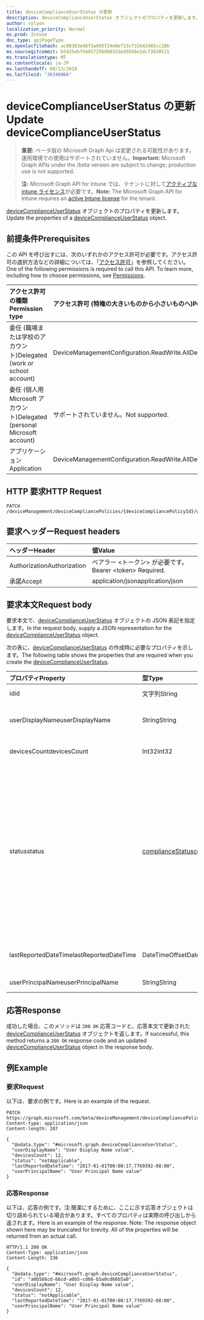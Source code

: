 ```yaml
---
title: deviceComplianceUserStatus の更新
description: deviceComplianceUserStatus オブジェクトのプロパティを更新します。
author: rolyon
localization_priority: Normal
ms.prod: Intune
doc_type: apiPageType
ms.openlocfilehash: ac88383e48f3a605f24e0ef23cf32642485cc28b
ms.sourcegitcommit: b5425ebf648572569b032ded5b56e1dcf3830515
ms.translationtype: MT
ms.contentlocale: ja-JP
ms.lasthandoff: 08/13/2019
ms.locfileid: "36346066"
---
```

# <a name="update-devicecomplianceuserstatus"></a><span data-ttu-id="205e8-103">deviceComplianceUserStatus の更新</span><span class="sxs-lookup"><span data-stu-id="205e8-103">Update deviceComplianceUserStatus</span></span>

> <span data-ttu-id="205e8-104">**重要:** ベータ版の Microsoft Graph Api は変更される可能性があります。運用環境での使用はサポートされていません。</span><span class="sxs-lookup"><span data-stu-id="205e8-104">**Important:** Microsoft Graph APIs under the /beta version are subject to change; production use is not supported.</span></span>

> <span data-ttu-id="205e8-105">**注:** Microsoft Graph API for Intune では、テナントに対して[アクティブな intune ライセンス](https://go.microsoft.com/fwlink/?linkid=839381)が必要です。</span><span class="sxs-lookup"><span data-stu-id="205e8-105">**Note:** The Microsoft Graph API for Intune requires an [active Intune license](https://go.microsoft.com/fwlink/?linkid=839381) for the tenant.</span></span>

<span data-ttu-id="205e8-106">[deviceComplianceUserStatus](../resources/intune-deviceconfig-devicecomplianceuserstatus.md) オブジェクトのプロパティを更新します。</span><span class="sxs-lookup"><span data-stu-id="205e8-106">Update the properties of a [deviceComplianceUserStatus](../resources/intune-deviceconfig-devicecomplianceuserstatus.md) object.</span></span>

## <a name="prerequisites"></a><span data-ttu-id="205e8-107">前提条件</span><span class="sxs-lookup"><span data-stu-id="205e8-107">Prerequisites</span></span>
<span data-ttu-id="205e8-p101">この API を呼び出すには、次のいずれかのアクセス許可が必要です。アクセス許可の選択方法などの詳細については、「[アクセス許可](/graph/permissions-reference)」を参照してください。</span><span class="sxs-lookup"><span data-stu-id="205e8-p101">One of the following permissions is required to call this API. To learn more, including how to choose permissions, see [Permissions](/graph/permissions-reference).</span></span>

|<span data-ttu-id="205e8-110">アクセス許可の種類</span><span class="sxs-lookup"><span data-stu-id="205e8-110">Permission type</span></span>|<span data-ttu-id="205e8-111">アクセス許可 (特権の大きいものから小さいものへ)</span><span class="sxs-lookup"><span data-stu-id="205e8-111">Permissions (from most to least privileged)</span></span>|
|:---|:---|
|<span data-ttu-id="205e8-112">委任 (職場または学校のアカウント)</span><span class="sxs-lookup"><span data-stu-id="205e8-112">Delegated (work or school account)</span></span>|<span data-ttu-id="205e8-113">DeviceManagementConfiguration.ReadWrite.All</span><span class="sxs-lookup"><span data-stu-id="205e8-113">DeviceManagementConfiguration.ReadWrite.All</span></span>|
|<span data-ttu-id="205e8-114">委任 (個人用 Microsoft アカウント)</span><span class="sxs-lookup"><span data-stu-id="205e8-114">Delegated (personal Microsoft account)</span></span>|<span data-ttu-id="205e8-115">サポートされていません。</span><span class="sxs-lookup"><span data-stu-id="205e8-115">Not supported.</span></span>|
|<span data-ttu-id="205e8-116">アプリケーション</span><span class="sxs-lookup"><span data-stu-id="205e8-116">Application</span></span>|<span data-ttu-id="205e8-117">DeviceManagementConfiguration.ReadWrite.All</span><span class="sxs-lookup"><span data-stu-id="205e8-117">DeviceManagementConfiguration.ReadWrite.All</span></span>|

## <a name="http-request"></a><span data-ttu-id="205e8-118">HTTP 要求</span><span class="sxs-lookup"><span data-stu-id="205e8-118">HTTP Request</span></span>
<!-- {
  "blockType": "ignored"
}
-->
``` http
PATCH /deviceManagement/deviceCompliancePolicies/{deviceCompliancePolicyId}/userStatuses/{deviceComplianceUserStatusId}
```

## <a name="request-headers"></a><span data-ttu-id="205e8-119">要求ヘッダー</span><span class="sxs-lookup"><span data-stu-id="205e8-119">Request headers</span></span>
|<span data-ttu-id="205e8-120">ヘッダー</span><span class="sxs-lookup"><span data-stu-id="205e8-120">Header</span></span>|<span data-ttu-id="205e8-121">値</span><span class="sxs-lookup"><span data-stu-id="205e8-121">Value</span></span>|
|:---|:---|
|<span data-ttu-id="205e8-122">Authorization</span><span class="sxs-lookup"><span data-stu-id="205e8-122">Authorization</span></span>|<span data-ttu-id="205e8-123">ベアラー &lt;トークン&gt; が必要です。</span><span class="sxs-lookup"><span data-stu-id="205e8-123">Bearer &lt;token&gt; Required.</span></span>|
|<span data-ttu-id="205e8-124">承諾</span><span class="sxs-lookup"><span data-stu-id="205e8-124">Accept</span></span>|<span data-ttu-id="205e8-125">application/json</span><span class="sxs-lookup"><span data-stu-id="205e8-125">application/json</span></span>|

## <a name="request-body"></a><span data-ttu-id="205e8-126">要求本文</span><span class="sxs-lookup"><span data-stu-id="205e8-126">Request body</span></span>
<span data-ttu-id="205e8-127">要求本文で、[deviceComplianceUserStatus](../resources/intune-deviceconfig-devicecomplianceuserstatus.md) オブジェクトの JSON 表記を指定します。</span><span class="sxs-lookup"><span data-stu-id="205e8-127">In the request body, supply a JSON representation for the [deviceComplianceUserStatus](../resources/intune-deviceconfig-devicecomplianceuserstatus.md) object.</span></span>

<span data-ttu-id="205e8-128">次の表に、[deviceComplianceUserStatus](../resources/intune-deviceconfig-devicecomplianceuserstatus.md) の作成時に必要なプロパティを示します。</span><span class="sxs-lookup"><span data-stu-id="205e8-128">The following table shows the properties that are required when you create the [deviceComplianceUserStatus](../resources/intune-deviceconfig-devicecomplianceuserstatus.md).</span></span>

|<span data-ttu-id="205e8-129">プロパティ</span><span class="sxs-lookup"><span data-stu-id="205e8-129">Property</span></span>|<span data-ttu-id="205e8-130">型</span><span class="sxs-lookup"><span data-stu-id="205e8-130">Type</span></span>|<span data-ttu-id="205e8-131">説明</span><span class="sxs-lookup"><span data-stu-id="205e8-131">Description</span></span>|
|:---|:---|:---|
|<span data-ttu-id="205e8-132">id</span><span class="sxs-lookup"><span data-stu-id="205e8-132">id</span></span>|<span data-ttu-id="205e8-133">文字列</span><span class="sxs-lookup"><span data-stu-id="205e8-133">String</span></span>|<span data-ttu-id="205e8-134">エンティティのキー。</span><span class="sxs-lookup"><span data-stu-id="205e8-134">Key of the entity.</span></span>|
|<span data-ttu-id="205e8-135">userDisplayName</span><span class="sxs-lookup"><span data-stu-id="205e8-135">userDisplayName</span></span>|<span data-ttu-id="205e8-136">String</span><span class="sxs-lookup"><span data-stu-id="205e8-136">String</span></span>|<span data-ttu-id="205e8-137">DevicePolicyStatus のユーザー名。</span><span class="sxs-lookup"><span data-stu-id="205e8-137">User name of the DevicePolicyStatus.</span></span>|
|<span data-ttu-id="205e8-138">devicesCount</span><span class="sxs-lookup"><span data-stu-id="205e8-138">devicesCount</span></span>|<span data-ttu-id="205e8-139">Int32</span><span class="sxs-lookup"><span data-stu-id="205e8-139">Int32</span></span>|<span data-ttu-id="205e8-140">そのユーザーのデバイスの数。</span><span class="sxs-lookup"><span data-stu-id="205e8-140">Devices count for that user.</span></span>|
|<span data-ttu-id="205e8-141">status</span><span class="sxs-lookup"><span data-stu-id="205e8-141">status</span></span>|[<span data-ttu-id="205e8-142">complianceStatus</span><span class="sxs-lookup"><span data-stu-id="205e8-142">complianceStatus</span></span>](../resources/intune-shared-compliancestatus.md)|<span data-ttu-id="205e8-143">ポリシー レポートのコンプライアンスの状態。</span><span class="sxs-lookup"><span data-stu-id="205e8-143">Compliance status of the policy report.</span></span> <span data-ttu-id="205e8-144">可能な値は、`unknown`、`notApplicable`、`compliant`、`remediated`、`nonCompliant`、`error`、`conflict`、`notAssigned` です。</span><span class="sxs-lookup"><span data-stu-id="205e8-144">Possible values are: `unknown`, `notApplicable`, `compliant`, `remediated`, `nonCompliant`, `error`, `conflict`, `notAssigned`.</span></span>|
|<span data-ttu-id="205e8-145">lastReportedDateTime</span><span class="sxs-lookup"><span data-stu-id="205e8-145">lastReportedDateTime</span></span>|<span data-ttu-id="205e8-146">DateTimeOffset</span><span class="sxs-lookup"><span data-stu-id="205e8-146">DateTimeOffset</span></span>|<span data-ttu-id="205e8-147">ポリシー レポートの最終変更日時。</span><span class="sxs-lookup"><span data-stu-id="205e8-147">Last modified date time of the policy report.</span></span>|
|<span data-ttu-id="205e8-148">userPrincipalName</span><span class="sxs-lookup"><span data-stu-id="205e8-148">userPrincipalName</span></span>|<span data-ttu-id="205e8-149">String</span><span class="sxs-lookup"><span data-stu-id="205e8-149">String</span></span>|<span data-ttu-id="205e8-150">UserPrincipalName。</span><span class="sxs-lookup"><span data-stu-id="205e8-150">UserPrincipalName.</span></span>|



## <a name="response"></a><span data-ttu-id="205e8-151">応答</span><span class="sxs-lookup"><span data-stu-id="205e8-151">Response</span></span>
<span data-ttu-id="205e8-152">成功した場合、このメソッドは `200 OK` 応答コードと、応答本文で更新された [deviceComplianceUserStatus](../resources/intune-deviceconfig-devicecomplianceuserstatus.md) オブジェクトを返します。</span><span class="sxs-lookup"><span data-stu-id="205e8-152">If successful, this method returns a `200 OK` response code and an updated [deviceComplianceUserStatus](../resources/intune-deviceconfig-devicecomplianceuserstatus.md) object in the response body.</span></span>

## <a name="example"></a><span data-ttu-id="205e8-153">例</span><span class="sxs-lookup"><span data-stu-id="205e8-153">Example</span></span>

### <a name="request"></a><span data-ttu-id="205e8-154">要求</span><span class="sxs-lookup"><span data-stu-id="205e8-154">Request</span></span>
<span data-ttu-id="205e8-155">以下は、要求の例です。</span><span class="sxs-lookup"><span data-stu-id="205e8-155">Here is an example of the request.</span></span>
``` http
PATCH https://graph.microsoft.com/beta/deviceManagement/deviceCompliancePolicies/{deviceCompliancePolicyId}/userStatuses/{deviceComplianceUserStatusId}
Content-type: application/json
Content-length: 287

{
  "@odata.type": "#microsoft.graph.deviceComplianceUserStatus",
  "userDisplayName": "User Display Name value",
  "devicesCount": 12,
  "status": "notApplicable",
  "lastReportedDateTime": "2017-01-01T00:00:17.7769392-08:00",
  "userPrincipalName": "User Principal Name value"
}
```

### <a name="response"></a><span data-ttu-id="205e8-156">応答</span><span class="sxs-lookup"><span data-stu-id="205e8-156">Response</span></span>
<span data-ttu-id="205e8-p103">以下は、応答の例です。注:簡潔にするために、ここに示す応答オブジェクトは切り詰められている場合があります。すべてのプロパティは実際の呼び出しから返されます。</span><span class="sxs-lookup"><span data-stu-id="205e8-p103">Here is an example of the response. Note: The response object shown here may be truncated for brevity. All of the properties will be returned from an actual call.</span></span>
``` http
HTTP/1.1 200 OK
Content-Type: application/json
Content-Length: 336

{
  "@odata.type": "#microsoft.graph.deviceComplianceUserStatus",
  "id": "a0b566cd-66cd-a0b5-cd66-b5a0cd66b5a0",
  "userDisplayName": "User Display Name value",
  "devicesCount": 12,
  "status": "notApplicable",
  "lastReportedDateTime": "2017-01-01T00:00:17.7769392-08:00",
  "userPrincipalName": "User Principal Name value"
}
```







